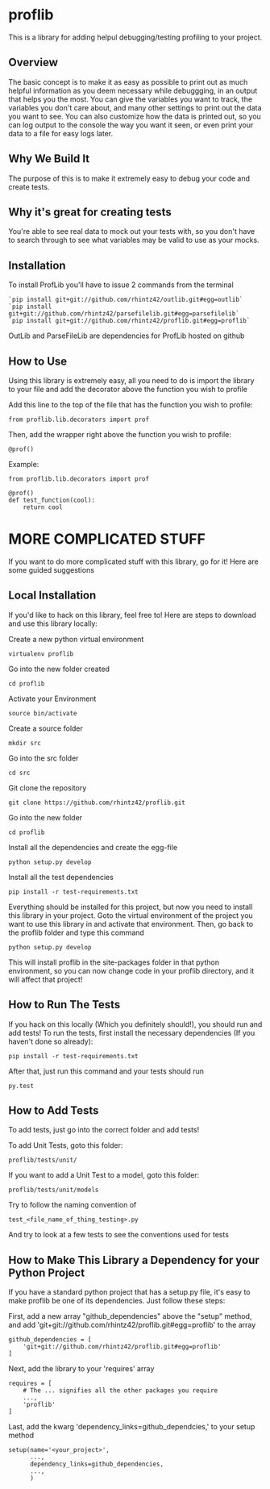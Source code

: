 proflib
=======

This is a library for adding helpul debugging/testing profiling to your
project.


Overview
--------
The basic concept is to make it as easy as possible to print out as much
helpful information as you deem necessary while debuggging, in an output that
helps you the most. You can give the variables you want to track, the variables
you don't care about, and many other settings to print out the data you want to
see. You can also customize how the data is printed out, so you can log output
to the console the way you want it seen, or even print your data to a file for
easy logs later.


Why We Build It
---------------
The purpose of this is to make it extremely easy to debug your code and create
tests. 


Why it's great for creating tests
--------------------------
You're able to see real data to mock out your tests with, so you don't have to
search through to see what variables may be valid to use as your mocks.


Installation
------------
To install ProfLib you'll have to issue 2 commands from the terminal

    `pip install git+git://github.com/rhintz42/outlib.git#egg=outlib`
    `pip install git+git://github.com/rhintz42/parsefilelib.git#egg=parsefilelib`
    `pip install git+git://github.com/rhintz42/proflib.git#egg=proflib`

OutLib and ParseFileLib are dependencies for ProfLib hosted on github


How to Use
----------
Using this library is extremely easy, all you need to do is import the library
to your file and add the decorator above the function you wish to profile

Add this line to the top of the file that has the function you wish to profile:

    from proflib.lib.decorators import prof

Then, add the wrapper right above the function you wish to profile:

    @prof()


Example:
    
    from proflib.lib.decorators import prof

    @prof()
    def test_function(cool):
        return cool





MORE COMPLICATED STUFF
======================
If you want to do more complicated stuff with this library, go for it! Here
are some guided suggestions


Local Installation
------------------
If you'd like to hack on this library, feel free to! Here are steps to download
and use this library locally:

Create a new python virtual environment

    virtualenv proflib

Go into the new folder created

    cd proflib

Activate your Environment

    source bin/activate

Create a source folder

    mkdir src

Go into the src folder

    cd src

Git clone the repository

    git clone https://github.com/rhintz42/proflib.git

Go into the new folder

    cd proflib

Install all the dependencies and create the egg-file

    python setup.py develop

Install all the test dependencies

    pip install -r test-requirements.txt

Everything should be installed for this project, but now you need to install
this library in your project. Goto the virtual environment of the project you
want to use this library in and activate that environment. Then, go back to
the proflib folder and type this command

    python setup.py develop

This will install proflib in the site-packages folder in that python
environment, so you can now change code in your proflib directory, and it will
affect that project!


How to Run The Tests
--------------------
If you hack on this locally (Which you definitely should!), you should run and
add tests! To run the tests, first install the necessary dependencies (If you
haven't done so already):

    pip install -r test-requirements.txt

After that, just run this command and your tests should run

    py.test


How to Add Tests
----------------
To add tests, just go into the correct folder and add tests!

To add Unit Tests, goto this folder:

    proflib/tests/unit/

If you want to add a Unit Test to a model, goto this folder:

    proflib/tests/unit/models

Try to follow the naming convention of

    test_<file_name_of_thing_testing>.py

And try to look at a few tests to see the conventions used for tests


How to Make This Library a Dependency for your Python Project
-------------------------------------------------------------
If you have a standard python project that has a setup.py file, it's easy to
make proflib be one of its dependencies. Just follow these steps:

First, add a new array "github_dependencies" above the "setup" method, and
add 'git+git://github.com/rhintz42/proflib.git#egg=proflib' to the array

    github_dependencies = [
        'git+git://github.com/rhintz42/proflib.git#egg=proflib'
    ]

Next, add the library to your 'requires' array

    requires = [
        # The ... signifies all the other packages you require
        ...,
        'proflib'
    ]

Last, add the kwarg 'dependency_links=github_dependcies,' to your setup method

    setup(name='<your_project>',
          ...,
          dependency_links=github_dependencies,
          ...,
          )
